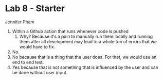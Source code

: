 # Lab 8 - Starter
Jennifer Pham
1. Within a Github action that runs whenever code is pushed
   1. Why? Because it's a pain to manually run them locally and running them after all development may lead to a whole ton of errors that we would have to fix.
2. No.
3. No because that is a thing that the user does. For that, we would use an end to end test.
4. Yes because that is not something that is influenced by the user and can be done without user input.